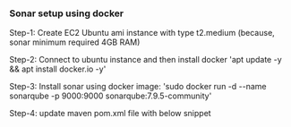 ### Sonar setup using docker

Step-1: Create EC2 Ubuntu ami instance with type t2.medium (because, sonar minimum required 4GB RAM)

Step-2: Connect to ubuntu instance and then install docker 'apt update -y && apt install docker.io -y'

Step-3: Install sonar using docker image: 'sudo docker run -d --name sonarqube -p 9000:9000 sonarqube:7.9.5-community'

Step-4: update maven pom.xml file with below snippet

      
